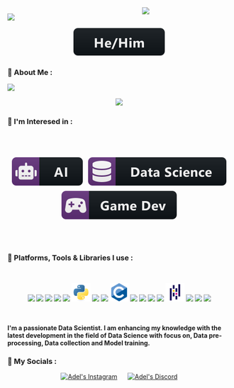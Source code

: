 <img align='right' src='https://user-images.githubusercontent.com/5713670/87202985-820dcb80-c2b6-11ea-9f56-7ec461c497c3.gif' width='200'>

![](https://visitor-badge.glitch.me/badge?page_id=AIMMER99)

<p align="center"><img src="https://raw.githubusercontent.com/AIMMER99/AIMMER/1109e2e6d2c2f00d8a7445e0c5b5b3011194e78c/hehim.svg" alt="ai" margin:6px 4px"></p>
<summary><h3>🌱 About Me :</h3><img src="https://media.giphy.com/media/WUlplcMpOCEmTGBtBW/giphy.gif" width="30"></summary><p align="center"></p>
 
<p align="center">
    <img src="https://readme-typing-svg.demolab.com/?lines=Hello%20There,;I%20am%20a%20data%20science%20student,;%20Very%20passionate%20about%20AI;%20looking%20to%20Apply%20AI%20in%20different%20fields.&Montserrat&%20Code&center=true&width=750&height=45&color=f75c7e&vCenter=true&pause=1000&size=25" /></p>


<summary><h3>🌠 I'm Interesed in :</h3></summary><br><br>
<p align="center"><img src="https://github.com/AIMMER99/AIMMER/blob/28d7cd3f35e42ecaacc5267911f64eed970ff17a/ai.svg" alt="ai" style="vertical-align:top; margin:6px 4px">
<img src="https://github.com/AIMMER99/AIMMER/blob/28d7cd3f35e42ecaacc5267911f64eed970ff17a/datascience.svg" alt="datascience" style="vertical-align:top; margin:6px 4px">
<img src="https://github.com/AIMMER99/AIMMER/blob/28d7cd3f35e42ecaacc5267911f64eed970ff17a/gamedev.svg" alt="gamedev" style="vertical-align:top; margin:6px 4px">
</p>
<br><br>

<summary><h3>🌠 Platforms, Tools & Libraries I use : </h3></summary><br>
<p align="center">
<a href="https://jupyter.org/"><img src="https://upload.wikimedia.org/wikipedia/commons/3/38/Jupyter_logo.svg" height="42"></a>
<a href="https://code.visualstudio.com/"><img src="https://upload.wikimedia.org/wikipedia/commons/9/9a/Visual_Studio_Code_1.35_icon.svg" height="42"></a>
<a href="https://www.tensorflow.org/"><img src="https://www.vectorlogo.zone/logos/tensorflow/tensorflow-icon.svg" height="42"></a>
<a href="https://keras.io/"><img src="https://upload.wikimedia.org/wikipedia/commons/a/ae/Keras_logo.svg" height="42"></a>
<a href="https://pytorch.org/"><img src="https://www.vectorlogo.zone/logos/pytorch/pytorch-icon.svg" height="42"></a>
<a href="https://www.python.org/"><img src="https://raw.githubusercontent.com/devicons/devicon/master/icons/python/python-original.svg" height="42"></a>     
<a href="https://www.java.com/"><img src="https://www.svgrepo.com/show/184143/java.svg" height="42"></a>
<a href="https://csharp-station.com/"><img src="https://cdn.worldvectorlogo.com/logos/c--4.svg" height="42"></a>
<a href="https://www.cprogramming.com/"><img src="https://raw.githubusercontent.com/devicons/devicon/master/icons/c/c-original.svg" height="42"></a>
<a href="https://numpy.org/"><img src="https://cdn.worldvectorlogo.com/logos/numpy-1.svg" height="42"></a>
<a href="https://plotly.com/"><img src="https://www.vectorlogo.zone/logos/plot_ly/plot_ly-icon.svg" height="42"></a>
<a href="https://seaborn.pydata.org/"><img src="https://seaborn.pydata.org/_images/logo-mark-lightbg.svg" height="42"></a>
<a href="https://scikit-learn.org/"><img src="https://upload.wikimedia.org/wikipedia/commons/0/05/Scikit_learn_logo_small.svg" height="42"></a>
<a href="https://pandas.pydata.org/"><img src="https://raw.githubusercontent.com/devicons/devicon/2ae2a900d2f041da66e950e4d48052658d850630/icons/pandas/pandas-original.svg" height="42"></a>
<a href="https://flask.palletsprojects.com/en/2.2.x/"><img src="https://www.vectorlogo.zone/logos/pocoo_flask/pocoo_flask-icon.svg" height="42"></a>
<a href="https://opencv.org/"><img src="https://www.vectorlogo.zone/logos/opencv/opencv-icon.svg" height="42"></a>
<a href="https://unity.com/"><img src="https://www.vectorlogo.zone/logos/unity3d/unity3d-icon.svg" height="42"></a>

    

</p>
<br><br>
<b>I'm a passionate Data Scientist. I am enhancing my knowledge with the latest development in the field of Data Science with focus on, Data pre-processing, Data collection and Model training.</b>




<summary><h3>🌠 My Socials :</h3></summary>

<p align="center"><a href="https://www.instagram.com/adel.frd/"><img alt="Adel's Instagram" width="40px" src="https://raw.githubusercontent.com/hussainweb/hussainweb/main/icons/instagram.png" /></a>&nbsp&nbsp&nbsp&nbsp&nbsp
<a href="https://discord.gg/7vBgs8rD"><img alt="Adel's Discord" width="40px" src="https://logodownload.org/wp-content/uploads/2017/11/discord-logo-0.png" /></a></p>



<!---
AIMMER99/AIMMER99 is a ✨ special ✨ repository because its `README.md` (this file) appears on your GitHub profile.
You can click the Preview link to take a look at your changes.
--->
